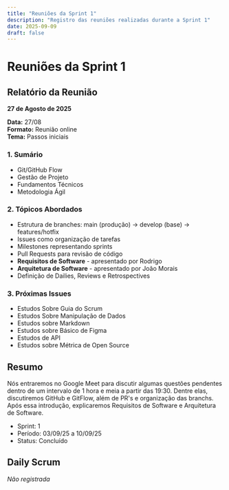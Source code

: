 ```yaml
---
title: "Reuniões da Sprint 1"
description: "Registro das reuniões realizadas durante a Sprint 1"
date: 2025-09-09
draft: false
---
```


# Reuniões da Sprint 1

## Relatório da Reunião

**27 de Agosto de 2025**

**Data:** 27/08  
**Formato:** Reunião online  
**Tema:** Passos iniciais  

### 1. Sumário
- Git/GitHub Flow
- Gestão de Projeto
- Fundamentos Técnicos
- Metodologia Ágil

### 2. Tópicos Abordados
- Estrutura de branches: main (produção) → develop (base) → features/hotfix
- Issues como organização de tarefas
- Milestones representando sprints
- Pull Requests para revisão de código
- **Requisitos de Software** - apresentado por Rodrigo
- **Arquitetura de Software** - apresentado por João Morais
- Definição de Dailies, Reviews e Retrospectives

### 3. Próximas Issues
- Estudos Sobre Guia do Scrum
- Estudos Sobre Manipulação de Dados
- Estudos sobre Markdown
- Estudos sobre Básico de Figma
- Estudos de API
- Estudos sobre Métrica de Open Source

## Resumo

Nós entraremos no Google Meet para discutir algumas questões pendentes dentro de um intervalo de 1 hora e meia a partir das 19:30. Dentre elas, discutiremos GitHub e GitFlow, além de PR's e organização das branchs. Após essa introdução, explicaremos Requisitos de Software e Arquitetura de Software.

- Sprint: 1
- Período: 03/09/25 a 10/09/25
- Status: Concluído

## Daily Scrum

*Não registrada*
